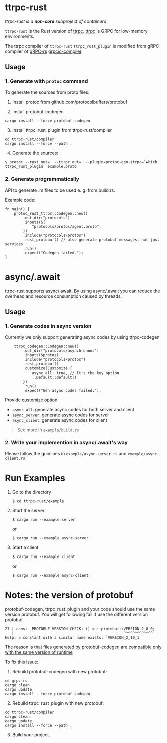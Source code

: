 # ttrpc-rust

_ttrpc-rust is a **non-core** subproject of containerd_

`ttrpc-rust` is the Rust version of [ttrpc](https://github.com/containerd/ttrpc). [ttrpc](https://github.com/containerd/ttrpc) is GRPC for low-memory environments.

The ttrpc compiler of `ttrpc-rust` `ttrpc_rust_plugin` is modified from gRPC compiler of [gRPC-rs](https://github.com/pingcap/grpc-rs) [grpcio-compiler](https://github.com/pingcap/grpc-rs/tree/master/compiler).

## Usage

### 1. Generate with `protoc` command
To generate the sources from proto files:

1. Install protoc from github.com/protocolbuffers/protobuf

2. Install protobuf-codegen
```
cargo install --force protobuf-codegen
```

3. Install ttrpc_rust_plugin from ttrpc-rust/compiler
```
cd ttrpc-rust/compiler
cargo install --force --path .
```

4. Generate the sources:

```
$ protoc --rust_out=. --ttrpc_out=. --plugin=protoc-gen-ttrpc=`which ttrpc_rust_plugin` example.proto
```


### 2. Generate programmatically

API to generate .rs files to be used e. g. from build.rs.

Example code:

```
fn main() {
    protoc_rust_ttrpc::Codegen::new()
        .out_dir("protocols")
        .inputs(&[
            "protocols/protos/agent.proto",
        ])
        .include("protocols/protos")
        .rust_protobuf() // also generate protobuf messages, not just services
        .run()
        .expect("Codegen failed.");
}
```

# async/.await
ttrpc-rust supports async/.await. By using async/.await you can reduce the overhead and resource consumption caused by threads.

## Usage
### 1. Generate codes in async version
Currently we only support generating async codes by using ttrpc-codegen

```
    ttrpc_codegen::Codegen::new()
        .out_dir("protocols/asynchronous")
        .inputs(&protos)
        .include("protocols/protos")
        .rust_protobuf()
        .customize(Customize {
            async_all: true, // It's the key option.
            ..Default::default()
        })
        .run()
        .expect("Gen async codes failed.");
```

Provide customize option
- `async_all`: generate async codes for both server and client
- `async_server`: generate async codes for server
- `async_client`: generate async codes for client

> See more in `example/build.rs`

### 2. Write your implemention in async/.await's way
Please follow the guidlines in `example/async-server.rs` and `example/async-client.rs`

# Run Examples
1. Go to the directory

    ```
    $ cd ttrpc-rust/example
    ```

2. Start the server

    ```
    $ cargo run --example server
    ```
    or

    ```
    $ cargo run --example async-server
    ```

3. Start a client

    ```
    $ cargo run --example client
    ```
    or
    ```
    $ cargo run --example async-client
    ```


# Notes: the version of protobuf
protobuf-codegen, ttrpc_rust_plugin and your code should use the same version protobuf.
You will get following fail if use the different version protobuf.
```
27 | const _PROTOBUF_VERSION_CHECK: () = ::protobuf::VERSION_2_8_0;
   |                                                 ^^^^^^^^^^^^^ help: a constant with a similar name exists: `VERSION_2_10_1`
```
The reason is that [files generated by protobuf-codegen are compatible only with the same version of runtime](https://github.com/stepancheg/rust-protobuf/commit/2ab4d50c27c4dd7803b64ce1a43e2c134532c7a6)

To fix this issue:
1. Rebuild protobuf-codegen with new protobuf:
```
cd grpc-rs
cargo clean
cargo update
cargo install --force protobuf-codegen
```
2. Rebuild ttrpc_rust_plugin with new protobuf:
```
cd ttrpc-rust/compiler
cargo clean
cargo update
cargo install --force --path .
```
3. Build your project.
